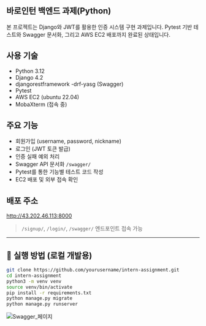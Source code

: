 ## 바로인턴 백엔드 과제(Python)
본 프로젝트는 Django와 JWT를 활용한 인증 시스템 구현 과제입니다.
Pytest 기반 테스트와 Swagger 문서화, 그리고 AWS EC2 배포까지 완료된 상태입니다.

## 사용 기술
- Python 3.12
- Django 4.2
- djangorestframework
-drf-yasg (Swagger)
- Pytest
- AWS EC2 (ubuntu 22.04)
- MobaXterm (접속 중)

## 주요 기능

- 회원가입 (username, password, nickname)
- 로그인 (JWT 토큰 발급)
-  인증 실패 예외 처리
- Swagger API 문서화 `/swagger/`
- Pytest를 통한 기능별 테스트 코드 작성
- EC2 배포 및 외부 접속 확인

## 배포 주소
http://43.202.46.113:8000


> `/signup/`, `/login/`, `/swagger/` 엔드포인트 접속 가능
---

## 🧪 실행 방법 (로컬 개발용)

```bash
git clone https://github.com/yourusername/intern-assignment.git
cd intern-assignment
python3 -m venv venv
source venv/bin/activate
pip install -r requirements.txt
python manage.py migrate
python manage.py runserver
```
![Swagger_페이지](![Image](https://github.com/user-attachments/assets/6705850c-2a7f-4926-ac7e-d7ae9843989d))
